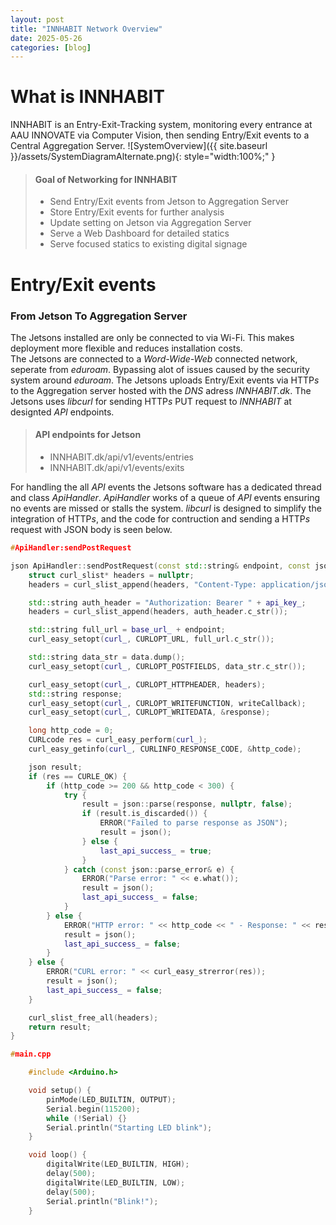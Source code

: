 ```yaml
---
layout: post
title: "INNHABIT Network Overview"
date: 2025-05-26
categories: [blog]
---
```

# What is INNHABIT
INNHABIT is an Entry-Exit-Tracking system, monitoring every entrance at AAU INNOVATE via Computer Vision, then sending Entry/Exit events to a Central Aggregation Server.
![SystemOverview]({{ site.baseurl }}/assets/SystemDiagramAlternate.png){: style="width:100%;" }
> #### **Goal of Networking for INNHABIT**
> - Send Entry/Exit events from Jetson to Aggregation Server
> - Store Entry/Exit events for further analysis
> - Update setting on Jetson via Aggregation Server
> - Serve a Web Dashboard for detailed statics
> - Serve focused statics to existing digital signage
  
#  Entry/Exit events 
### From Jetson To Aggregation Server
The Jetsons installed are only be connected to via Wi-Fi. This makes deployment more flexible and reduces installation costs.  
The Jetsons are connected to a *Word-Wide-Web* connected network, seperate from *eduroam*. Bypassing alot of issues caused by the security system around *eduroam*. The Jetsons uploads Entry/Exit events via HTTP*s* to the Aggregation server hosted with the *DNS* adress *INNHABIT.dk*.
The Jetsons uses *libcurl* for sending HTTP*s* PUT request to *INNHABIT* at designted *API* endpoints.
> #### **API endpoints for Jetson**
> - INNHABIT.dk/api/v1/events/entries
> - INNHABIT.dk/api/v1/events/exits
  
For handling the all *API* events the Jetsons software has a dedicated thread and class *ApiHandler*.
*ApiHandler* works of a queue of *API* events ensuring no events are missed or stalls the system.
*libcurl* is designed to simplify the integration of HTTP*s*, and the code for contruction and sending a HTTP*s* request with JSON body is seen below.
```c++
#ApiHandler:sendPostRequest

json ApiHandler::sendPostRequest(const std::string& endpoint, const json& data) {
    struct curl_slist* headers = nullptr;
    headers = curl_slist_append(headers, "Content-Type: application/json");

    std::string auth_header = "Authorization: Bearer " + api_key_;
    headers = curl_slist_append(headers, auth_header.c_str());

    std::string full_url = base_url_ + endpoint;
    curl_easy_setopt(curl_, CURLOPT_URL, full_url.c_str());

    std::string data_str = data.dump();
    curl_easy_setopt(curl_, CURLOPT_POSTFIELDS, data_str.c_str());

    curl_easy_setopt(curl_, CURLOPT_HTTPHEADER, headers);
    std::string response;
    curl_easy_setopt(curl_, CURLOPT_WRITEFUNCTION, writeCallback);
    curl_easy_setopt(curl_, CURLOPT_WRITEDATA, &response);

    long http_code = 0;
    CURLcode res = curl_easy_perform(curl_);
    curl_easy_getinfo(curl_, CURLINFO_RESPONSE_CODE, &http_code);

    json result;
    if (res == CURLE_OK) {
        if (http_code >= 200 && http_code < 300) {
            try {
                result = json::parse(response, nullptr, false);
                if (result.is_discarded()) {
                    ERROR("Failed to parse response as JSON");
                    result = json();
                } else {
                    last_api_success_ = true;
                }
            } catch (const json::parse_error& e) {
                ERROR("Parse error: " << e.what());
                result = json();
                last_api_success_ = false;
            }
        } else {
            ERROR("HTTP error: " << http_code << " - Response: " << response);
            result = json();
            last_api_success_ = false;
        }
    } else {
        ERROR("CURL error: " << curl_easy_strerror(res));
        result = json();
        last_api_success_ = false;
    }

    curl_slist_free_all(headers);
    return result;
}
```


```c++
#main.cpp

    #include <Arduino.h>

    void setup() {
        pinMode(LED_BUILTIN, OUTPUT);
        Serial.begin(115200);
        while (!Serial) {}
        Serial.println("Starting LED blink");
    }

    void loop() {
        digitalWrite(LED_BUILTIN, HIGH);
        delay(500);
        digitalWrite(LED_BUILTIN, LOW);
        delay(500);
        Serial.println("Blink!");
    }
```
